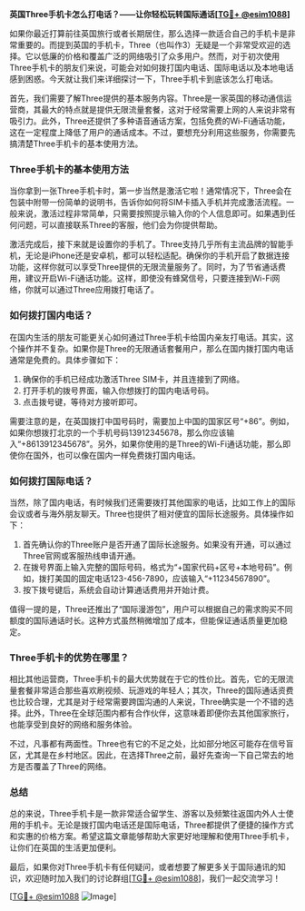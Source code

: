 **英国Three手机卡怎么打电话？——让你轻松玩转国际通话[[TG💪+ @esim1088](https://t.me/s/esim1088)]**

如果你最近打算前往英国旅行或者长期居住，那么选择一款适合自己的手机卡是非常重要的。而提到英国的手机卡，Three（也叫作3）无疑是一个非常受欢迎的选择。它以低廉的价格和覆盖广泛的网络吸引了众多用户。然而，对于初次使用Three手机卡的朋友们来说，可能会对如何拨打国内电话、国际电话以及本地电话感到困惑。今天就让我们来详细探讨一下，Three手机卡到底该怎么打电话。

首先，我们需要了解Three提供的基本服务内容。Three是一家英国的移动通信运营商，其最大的特点就是提供无限流量套餐，这对于经常需要上网的人来说非常有吸引力。此外，Three还提供了多种语音通话方案，包括免费的Wi-Fi通话功能，这在一定程度上降低了用户的通话成本。不过，要想充分利用这些服务，你需要先搞清楚Three手机卡的基本使用方法。

### Three手机卡的基本使用方法

当你拿到一张Three手机卡时，第一步当然是激活它啦！通常情况下，Three会在包装中附带一份简单的说明书，告诉你如何将SIM卡插入手机并完成激活流程。一般来说，激活过程非常简单，只需要按照提示输入你的个人信息即可。如果遇到任何问题，可以直接联系Three的客服，他们会为你提供帮助。

激活完成后，接下来就是设置你的手机了。Three支持几乎所有主流品牌的智能手机，无论是iPhone还是安卓机，都可以轻松适配。确保你的手机开启了数据连接功能，这样你就可以享受Three提供的无限流量服务了。同时，为了节省通话费用，建议开启Wi-Fi通话功能。这样，即使没有蜂窝信号，只要连接到Wi-Fi网络，你就可以通过Three应用拨打电话了。

### 如何拨打国内电话？

在国内生活的朋友可能更关心如何通过Three手机卡给国内亲友打电话。其实，这个操作并不复杂。如果你是Three的无限通话套餐用户，那么在国内拨打国内电话通常是免费的。具体步骤如下：

1. 确保你的手机已经成功激活Three SIM卡，并且连接到了网络。
2. 打开手机的拨号界面，输入你想拨打的国内电话号码。
3. 点击拨号键，等待对方接听即可。

需要注意的是，在英国拨打中国号码时，需要加上中国的国家区号“+86”。例如，如果你想拨打北京的一个手机号码13912345678，那么你应该输入“+8613912345678”。另外，如果你使用的是Three的Wi-Fi通话功能，那么即使你在国外，也可以像在国内一样免费拨打国内电话。

### 如何拨打国际电话？

当然，除了国内电话，有时候我们还需要拨打其他国家的电话，比如工作上的国际会议或者与海外朋友聊天。Three也提供了相对便宜的国际长途服务。具体操作如下：

1. 首先确认你的Three账户是否开通了国际长途服务。如果没有开通，可以通过Three官网或客服热线申请开通。
2. 在拨号界面上输入完整的国际号码，格式为“+国家代码+区号+本地号码”。例如，拨打美国的固定电话123-456-7890，应该输入“+11234567890”。
3. 按下拨号键后，系统会自动计算通话费用并开始计费。

值得一提的是，Three还推出了“国际漫游包”，用户可以根据自己的需求购买不同额度的国际通话时长。这种方式虽然稍微增加了成本，但能保证通话质量更加稳定。

### Three手机卡的优势在哪里？

相比其他运营商，Three手机卡的最大优势就在于它的性价比。首先，它的无限流量套餐非常适合那些喜欢刷视频、玩游戏的年轻人；其次，Three的国际通话资费也比较合理，尤其是对于经常需要跨国沟通的人来说，Three确实是一个不错的选择。此外，Three在全球范围内都有合作伙伴，这意味着即便你去其他国家旅行，也能享受到良好的网络和服务体验。

不过，凡事都有两面性。Three也有它的不足之处，比如部分地区可能存在信号盲区，尤其是在乡村地区。因此，在选择Three之前，最好先查询一下自己常去的地方是否覆盖了Three的网络。

### 总结

总的来说，Three手机卡是一款非常适合留学生、游客以及频繁往返国内外人士使用的手机卡。无论是拨打国内电话还是国际电话，Three都提供了便捷的操作方式和实惠的价格方案。希望这篇文章能够帮助大家更好地理解和使用Three手机卡，让你们在英国的生活更加便利。

最后，如果你对Three手机卡有任何疑问，或者想要了解更多关于国际通讯的知识，欢迎随时加入我们的讨论群组[[TG💪+ @esim1088](https://t.me/s/esim1088)]，我们一起交流学习！

[[TG💪+ @esim1088](https://t.me/s/esim1088) ![Image](https://i.postimg.cc/4NQfJmqS/Snipaste-2025-05-13-00-14-12.png)]